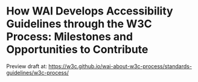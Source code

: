 # How WAI Develops Accessibility Guidelines through the W3C Process: Milestones and Opportunities to Contribute

Preview draft at: https://w3c.github.io/wai-about-w3c-process/standards-guidelines/w3c-process/

